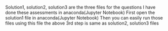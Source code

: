 Solution1, solution2, solution3 are the three files for the questions
I have done these assessments in anaconda(Jupyter Notebook)
First open the solution1 file in anaconda(Jupyter Notebook) Then you can easily run those files using this file
the above 3rd step is same as solution2, solution3 files
